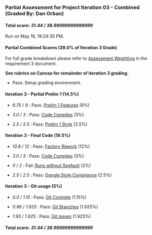 ### Partial Assessment for Project Iteration 03 - Combined (Graded By: Dan Orban)

#### Total score: _31.44_ / _38.99999999999999_

Run on May 16, 19:24:35 PM.


#### Partial Combined Scores (39.0% of Iteration 3 Grade)


For full grade breakdown please refer to [Assessment Weighting](https://github.umn.edu/umn-csci-3081-S19/csci3081-shared-upstream/blob/support-code/project/docs/Iteration3Requirements.md#assessment-weighting) in the requirement 3 document.

<strong>See rubrics on Canvas for remainder of iteration 3 grading.</strong>

+ Pass: Setup grading environment.




#### Iteration 3 - Partial Prelim 1 (14.5%)

+  _6.75_ / _9_ : Pass: [Prelim 1 Features](Proj_03_Prelim-1_Features_Assessment.md) (9%)



+  _3.0_ / _3_ : Pass: [Code Compiles](Proj_03_Prelim-1_Features_Assessment.md#system-files-and-lab-directory-structure) (3%)



+  _2.5_ / _2.5_ : Pass: [Prelim 1 Style](Proj_03_Prelim-1-Style_Assessment.md) (2.5%)




#### Iteration 3 - Final Code (19.5%)

+  _10.8_ / _12_ : Pass: [Factory Rework](Proj_03_Final-Code_Assessment.md) (12%)



+  _3.0_ / _3_ : Pass: [Code Compiles](Proj_03_Final-Code_Assessment.md#feature-tests) (3%)



+  _0_ / _2_ : Fail: [Runs without Segfault](Proj_03_Final-Code_Assessment.md#feature-tests) (2%)

+  _2.5_ / _2.5_ : Pass: [Google Style Compliance](Proj_03_Final-Automated_Assessment.md#google-style) (2.5%)




#### Iteration 3 - Git usage (5%)

+  _0.0_ / _1.15_ : Pass: [Git Commits](Proj_03_Final-Automated_Assessment.md#git-tests) (1.15%)



+  _0.96_ / _1.925_ : Pass: [Git Branches](Proj_03_Final-Automated_Assessment.md#git-tests) (1.925%)



+  _1.93_ / _1.925_ : Pass: [Git Issues](Proj_03_Final-Automated_Assessment.md#git-issue-usage) (1.925%)



#### Total score: _31.44_ / _38.99999999999999_

